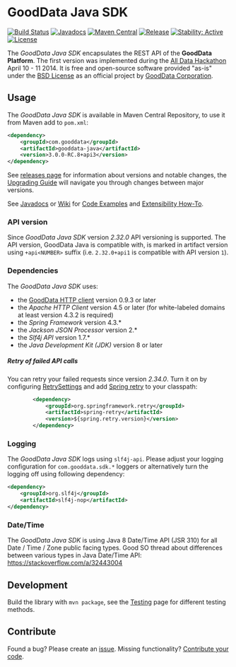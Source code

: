 # GoodData Java SDK
[![Build Status](https://travis-ci.org/gooddata/gooddata-java.png?branch=master)](https://travis-ci.org/gooddata/gooddata-java)
[![Javadocs](http://javadoc.io/badge/com.gooddata/gooddata-java.svg)](http://javadoc.io/doc/com.gooddata/gooddata-java)
[![Maven Central](https://maven-badges.herokuapp.com/maven-central/com.gooddata/gooddata-java/badge.svg)](https://maven-badges.herokuapp.com/maven-central/com.gooddata/gooddata-java)
[![Release](https://img.shields.io/github/release/gooddata/gooddata-java.svg)](https://github.com/gooddata/gooddata-java/releases)
[![Stability: Active](https://masterminds.github.io/stability/active.svg)](https://masterminds.github.io/stability/active.html)
[![License](https://img.shields.io/badge/license-BSD-blue.svg)](LICENSE.txt)

The *GoodData Java SDK* encapsulates the REST API of the **GoodData Platform**.
The first version was implemented during the [All Data Hackathon](http://hackathon.gooddata.com) April 10 - 11 2014.
It is free and open-source software provided "as-is" under the [BSD License](LICENSE.txt) as an official project by [GoodData Corporation](http://www.gooddata.com).

## Usage

The *GoodData Java SDK* is available in Maven Central Repository, to use it from Maven add to `pom.xml`:

```xml
<dependency>
    <groupId>com.gooddata</groupId>
    <artifactId>gooddata-java</artifactId>
    <version>3.0.0-RC.8+api3</version>
</dependency>
```
See [releases page](https://github.com/gooddata/gooddata-java/releases) for information about versions and notable changes,
the [Upgrading Guide](https://github.com/gooddata/gooddata-java/wiki/Upgrading) will navigate you
through changes between major versions.

See [Javadocs](http://javadoc.io/doc/com.gooddata/gooddata-java)
or [Wiki](https://github.com/gooddata/gooddata-java/wiki) for
[Code Examples](https://github.com/gooddata/gooddata-java/wiki/Code-Examples)
and [Extensibility How-To](https://github.com/gooddata/gooddata-java/wiki/Extending).

### API version
Since *GoodData Java SDK* version *2.32.0* API versioning is supported. The API version, GoodData Java is compatible with, is marked in artifact version using `+api<NUMBER>` suffix (i.e. `2.32.0+api1` is compatible with API version `1`).

### Dependencies

The *GoodData Java SDK* uses:
* the [GoodData HTTP client](https://github.com/gooddata/gooddata-http-client) version 0.9.3 or later
* the *Apache HTTP Client* version 4.5 or later (for white-labeled domains at least version 4.3.2 is required)
* the *Spring Framework* version 4.3.*
* the *Jackson JSON Processor* version 2.*
* the *Slf4j API* version 1.7.*
* the *Java Development Kit (JDK)* version 8 or later

##### Retry of failed API calls

You can retry your failed requests since version *2.34.0*. Turn it on by configuring
[RetrySettings](https://github.com/gooddata/gooddata-java/blob/master/src/main/java/com/gooddata/retry/RetrySettings.java)
and add [Spring retry](https://github.com/spring-projects/spring-retry) to your classpath:
```xml
        <dependency>
            <groupId>org.springframework.retry</groupId>
            <artifactId>spring-retry</artifactId>
            <version>${spring.retry.version}</version>
        </dependency>
```

### Logging

The *GoodData Java SDK* logs using `slf4j-api`. Please adjust your logging configuration for 
`com.gooddata.sdk.*` loggers or alternatively turn the logging off using following dependency:

```xml
<dependency>
    <groupId>org.slf4j</groupId>
    <artifactId>slf4j-nop</artifactId>
</dependency>
```

### Date/Time
The *GoodData Java SDK* is using Java 8 Date/Time API (JSR 310) for all Date / Time / Zone public facing types.
Good SO thread about differences between various types in Java Date/Time API: https://stackoverflow.com/a/32443004

## Development

Build the library with `mvn package`, see the
[Testing](https://github.com/gooddata/gooddata-java/wiki/Testing) page for different testing methods.

## Contribute

Found a bug? Please create an [issue](https://github.com/gooddata/gooddata-java/issues). Missing functionality?
[Contribute your code](CONTRIBUTING.md).
